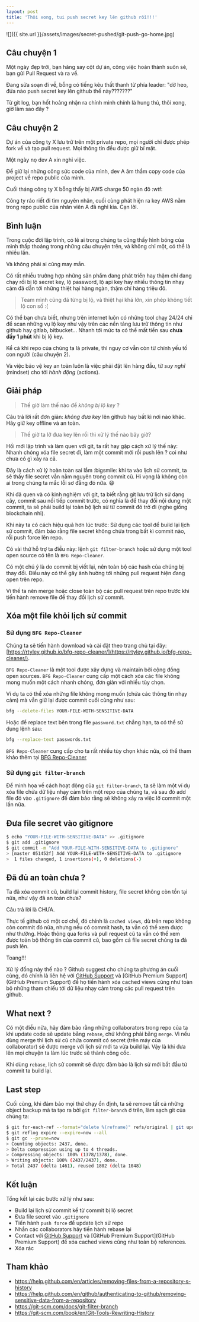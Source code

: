 ```yaml
---
layout: post
title: 'Thôi xong, tui push secret key lên github rồi!!!'
---
```


![]({{ site.url }}/assets/images/secret-pushed/git-push-go-home.jpg)

## Câu chuyện 1

Một ngày đẹp trời, bạn hăng say cột dự án, công việc hoàn thành suôn sẻ, bạn gửi Pull Request và ra về.

Đang sửa soạn đi về, bỗng có tiếng kêu thất thanh từ phía leader: "dờ heo, đứa nào push secret key lên github thế này???????"

Từ git log, bạn hốt hoảng nhận ra chính mình chính là hung thủ, thôi xong, giờ làm sao đây ?

## Câu chuyện 2

Dự án của công ty X lưu trữ trên một private repo, mọi người chỉ được phép fork về và tạo pull request. Mọi thông tin đều được giữ bí mật.

Một ngày nọ dev A xin nghỉ việc.

Để giữ lại những công sức code của mình, dev A âm thầm copy code của project về repo public của mình.

Cuối tháng công ty X bỗng thấy bị AWS charge 50 ngàn đô :wtf:

Công ty ráo riết đi tìm nguyên nhân, cuối cùng phát hiện ra key AWS nằm trong repo public của nhân viên A đã nghỉ kia. Cạn lời.

## Bình luận

Trong cuộc đời lập trình, có lẽ ai trong chúng ta cũng thấy hình bóng của mình thấp thoáng trong những câu chuyện trên, và không chỉ một, có thể là nhiều lần.

Và không phải ai cũng may mắn.

Có rất nhiều trường hợp những sản phẩm đang phát triển hay thậm chí đang chạy rồi bị lộ secret key, lộ password, lộ api key hay nhiều thông tin nhạy cảm đã dẫn tới những thiệt hại hàng ngàn, thậm chí hàng triệu đô.

> Team mình cũng đã từng bị lộ, và thiệt hại khá lớn, xin phép không tiết lộ con số :(

Có thể bạn chưa biết, nhưng trên internet luôn có những tool chạy 24/24 chỉ để scan những vụ lộ key như vậy trên các nền tảng lưu trữ thông tin như github hay gitlab, bitbucket...
Nhanh tới mức ta có thể mất tiền sau **chưa đầy 1 phút** khi bị lộ key.

Kể cả khi repo của chúng ta là private, thì nguy cơ vẫn còn từ chính yếu tố con người (câu chuyện 2).

Và việc bảo vệ key an toàn luôn là việc phải đặt lên hàng đầu, từ _suy nghĩ_ (mindset) cho tới _hành động_ (actions).

## Giải pháp

> Thế giờ làm thế nào để _không bị lộ key_ ?

Câu trả lời rất đơn giản: _không đưa key_ lên github hay bất kì nơi nào khác. Hãy giữ key offline và an toàn.

> Thế giờ ta lỡ đưa key lên rồi thì xử lý thế nào bây giờ?

Hồi mới lập trình và làm quen với git, ta rất hay gặp cách xử lý thế này: Nhanh chóng xóa file secret đi, làm một commit mới rồi push lên ? coi như chưa có gì xảy ra cả.

Đây là cách xử lý hoàn toàn sai lầm :bigsmile: khi ta vào lịch sử commit, ta sẽ thấy file secret vẫn nằm nguyên trong commit cũ. Hi vọng là không còn ai trong chúng ta mắc lỗi sơ đẳng đó nữa. :smile:

Khi đã quen và có kinh nghiệm với git, ta biết rằng git lưu trữ lịch sử dạng cây, commit sau nối tiếp commit trước, có nghĩa là để thay đổi nội dung một commit, ta sẽ phải build lại toàn bộ lịch sử từ commit đó trở đi (nghe giống blockchain nhỉ).

Khi này ta có cách hiệu quả hơn lúc trước: Sử dụng các tool để build lại lịch sử commit, đảm bảo rằng file secret không chứa trong bất kì commit nào, rồi push force lên repo.

Có vài thứ hỗ trợ ta điều này: lệnh `git filter-branch` hoặc sử dụng một tool open source có tên là `BFG Repo-Cleaner`.

Có một chú ý là do commit bị viết lại, nên toàn bộ các hash của chúng bị thay đổi. Điều này có thể gây ảnh hưởng tới những pull request hiện đang open trên repo.

Vì thế ta nên merge hoặc close toàn bộ các pull request trên repo trước khi tiến hành remove file để thay đổi lịch sử commit.

## Xóa một file khỏi lịch sử commit

### Sử dụng `BFG Repo-Cleaner`

Chúng ta sẽ tiến hành download và cài đặt theo trang chủ tại đây: [https://rtyley.github.io/bfg-repo-cleaner/](https://rtyley.github.io/bfg-repo-cleaner/).

`BFG Repo-Cleaner` là một tool được xây dựng và maintain bởi cộng đồng open sources. `BFG Repo-Cleaner` cung cấp một cách xóa các file không mong muốn một cách nhanh chóng, đơn giản với nhiều tùy chọn.

Ví dụ ta có thể xóa những file không mong muốn (chứa các thông tin nhạy cảm) mà vẫn giữ lại được commit cuối cùng như sau:

```sh
bfg --delete-files YOUR-FILE-WITH-SENSITIVE-DATA
```

Hoặc để replace text bên trong file `password.txt` chẳng hạn, ta có thể sử dụng lệnh sau:

```sh
bfg --replace-text passwords.txt
```

`BFG Repo-Cleaner` cung cấp cho ta rất nhiều tùy chọn khác nữa, có thể tham khảo thêm tại [BFG Repo-Cleaner](https://rtyley.github.io/bfg-repo-cleaner/)

### Sử dụng `git filter-branch`

Để minh họa về cách hoạt động của `git filter-branch`, ta sẽ làm một ví dụ xóa file chứa dữ liệu nhạy cảm trên một repo của chúng ta, và sau đó add file đó vào `.gitignore` để đảm bảo rằng sẽ không xảy ra việc lỡ commit một lần nữa.

## Đưa file secret vào gitignore

```sh
$ echo "YOUR-FILE-WITH-SENSITIVE-DATA" >> .gitignore
$ git add .gitignore
$ git commit -m "Add YOUR-FILE-WITH-SENSITIVE-DATA to .gitignore"
> [master 051452f] Add YOUR-FILE-WITH-SENSITIVE-DATA to .gitignore
>  1 files changed, 1 insertions(+), 0 deletions(-)
```

## Đã đủ an toàn chưa ?

Ta đã xóa commit cũ, build lại commit history, file secret không còn tồn tại nữa, như vậy đã an toàn chưa?

Câu trả lời là CHƯA.

Thực tế github có một cơ chế, đó chính là `cached views`, dù trên repo không còn commit đó nữa, nhưng nếu có commit hash, ta vẫn có thể xem được như thường. Hoặc thông qua forks và pull request cũ ta vẫn có thể xem được toàn bộ thông tin của commit cũ, bao gồm cả file secret chúng ta đã push lên.

Toang!!!

Xử lý đống này thế nào ? Github suggest cho chúng ta phương án cuối cùng, đó chính là liên hệ với [GitHub Support](https://support.github.com/contact) và [GitHub Premium Support](GitHub Premium Support) để họ tiến hành xóa cached views cũng như toàn bộ những tham chiếu tới dữ liệu nhạy cảm trong các pull request trên github.

## What next ?

Có một điều nữa, hãy đảm bảo rằng những collaborators trong repo của ta khi update code sẽ update bằng `rebase`, chứ không phải bằng `merge`. Vì nếu dùng merge thì lịch sử cũ chứa commit có secret (trên máy của collaborator) sẽ được merge với lịch sử mới ta vừa build lại. Vậy là khi đưa lên mọi chuyện ta làm lúc trước sẽ thành công cốc.

Khi dùng `rebase`, lịch sử commit sẽ được đảm bảo là lịch sử mới bắt đầu từ commit ta build lại.

## Last step

Cuối cùng, khi đảm bảo mọi thứ chạy ổn định, ta sẽ remove tất cả những object backup mà ta tạo ra bởi `git filter-branch` ở trên, làm sạch git của chúng ta:

```sh
$ git for-each-ref --format="delete %(refname)" refs/original | git update-ref --stdin
$ git reflog expire --expire=now --all
$ git gc --prune=now
> Counting objects: 2437, done.
> Delta compression using up to 4 threads.
> Compressing objects: 100% (1378/1378), done.
> Writing objects: 100% (2437/2437), done.
> Total 2437 (delta 1461), reused 1802 (delta 1048)
```

## Kết luận

Tổng kết lại các bước xử lý như sau:

- Build lại lịch sử commit kể từ commit bị lộ secret
- Đưa file secret vào `.gitignore`
- Tiến hành `push force` để update lịch sử repo
- Nhắn các collaborators hãy tiến hành rebase lại
- Contact với [GitHub Support](https://support.github.com/contact) và [GitHub Premium Support](GitHub Premium Support) để xóa cached views cũng như toàn bộ references.
- Xóa rác

## Tham khảo

- https://help.github.com/en/articles/removing-files-from-a-repository-s-history
- https://help.github.com/en/github/authenticating-to-github/removing-sensitive-data-from-a-repository
- https://git-scm.com/docs/git-filter-branch
- https://git-scm.com/book/en/Git-Tools-Rewriting-History
